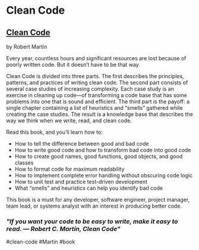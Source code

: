 # Clean Code
## [Clean Code](https://www.amazon.com/Clean-Code-Handbook-Software-Craftsmanship/dp/0132350882)

by Robert Martin

Every year, countless hours and significant resources are lost because of poorly written code. But it doesn’t have to be that way.

Clean Code is divided into three parts. The first describes the principles, patterns, and practices of writing clean code. The second part consists of several case studies of increasing complexity. Each case study is an exercise in cleaning up code―of transforming a code base that has some problems into one that is sound and efficient. The third part is the payoff: a single chapter containing a list of heuristics and “smells” gathered while creating the case studies. The result is a knowledge base that describes the way we think when we write, read, and clean code.

Read this book, and you’ll learn how to:

-   How to tell the difference between good and bad code
-   How to write good code and how to transform bad code into good code
-   How to create good names, good functions, good objects, and good classes
-   How to format code for maximum readability
-   How to implement complete error handling without obscuring code logic
-   How to unit test and practice test-driven development
-   What “smells” and heuristics can help you identify bad code

This book is a must for any developer, software engineer, project manager, team lead, or systems analyst with an interest in producing better code.

### _"If you want your code to be easy to write, make it easy to read. — Robert C. Martin, Clean Code"_

#clean-code
#Martin
#book 

